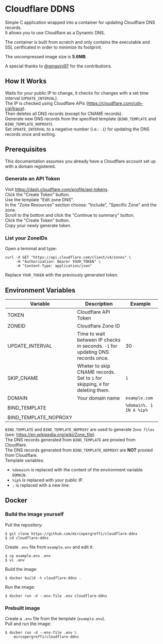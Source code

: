 # Cloudflare DDNS

Simple C application wrapped into a container for updating Cloudflare DNS records.  
It allows you to use Cloudflare as a Dynamic DNS.  
  
The container is built from scratch and only contains the executable and SSL certficated in order to minimize its footprint.
  
The uncompressed image size is **5.6MB**.  
  
A special thanks to [@gmasini97](https://github.com/gmasini97) for the contributions.

## How It Works

Waits for your public IP to change, it checks for changes with a set time interval (`UPDATE_INTERVAL`).  
The IP is checked using Cloudflare APIs (https://cloudflare.com/cdn-cgi/trace).  
Then deletes all DNS records (except for CNAME records).  
Generate new DNS records from the specified template (`BIND_TEMPLATE` and `BIND_TEMPLATE_NOPROXY`).  
Set `UPDATE_INTERVAL` to a negative number (i.e.: `-1`) for updating the DNS records once and exiting.  

## Prerequisites
This documentation assumes you already have a Cloudflare account set up with a domain registered.  

### Generate an API Token

Visit https://dash.cloudflare.com/profile/api-tokens.  
Click the "Create Token" button.  
Use the template "Edit zone DNS".  
In the "Zone Resources" section choose: "Include", "Specific Zone" and the zone.  
Scroll to the bottom and click the "Continue to summary" button.  
Click the "Create Token" button.  
Copy your newly generate token.  

### List your ZoneIDs

Open a terminal and type:  
```
curl -X GET "https://api.cloudflare.com/client/v4/zones" \
     -H "Authorization: Bearer YOUR_TOKEN" \
     -H "Content-Type: application/json"
```
Replace `YOUR_TOKEN` with the previously generated token.  

## Environment Variables

| Variable              | Description | Example |
|-----------------------|-------------|---------|
| TOKEN                 | Cloudflare API Token | |
| ZONEID                | Cloudflare Zone ID | |
| UPDATE_INTERVAL       | Time to wait between IP checks in seconds. `-1` for updating DNS records once. | 30 |
| SKIP_CNAME            | Wheter to skip CNAME records. Set to `1` for skipping, `0` for deleting them. | `1` |
| DOMAIN                | Your domain name | `example.com` |
| BIND_TEMPLATE         |  | `%domain%. 1 IN A %ip%` |
| BIND_TEMPLATE_NOPROXY |  |  |

`BIND_TEMPLATE` and `BIND_TEMPLATE_NOPROXY` are used to generate `Zone files` (see: https://en.wikipedia.org/wiki/Zone_file).  
The DNS records generated from `BIND_TEMPLATE` are proxied from Cloudflare.  
The DNS records generated from `BIND_TEMPLATE_NOPROXY` are **NOT** proxied from Cloudflare.  
Template variables:  
 - `%domain%` is replaced with the content of the environment variable `DOMAIN`.  
 - `%ip%` is replaced with your public IP.  
 - `;` is replaced with a new line.  

## Docker

### Build the image yourself

Pull the repository:
```
$ git clone https://github.com/mircopergreffi/cloudflare-ddns
$ cd cloudflare-ddns
```

Create `.env` file from `example.env` and edit it:
```
$ cp example.env .env
$ vi .env
```

Build the image:
```
$ docker build -t cloudflare-ddns .
```

Run the image:
```
$ docker run -d --env-file .env cloudflare-ddns
```

### Prebuilt image

Create a `.env` file from the template (`example.env`).  
Pull and run the image:
```
$ docker run -d --env-file .env \
    mircopergreffi/cloudflare-ddns

```
